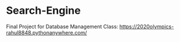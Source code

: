 # Search-Engine
Final Project for Database Management Class: https://2020olympics-rahul8848.pythonanywhere.com/
